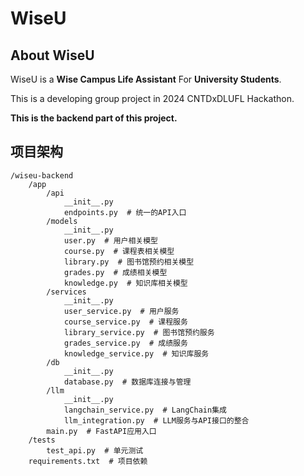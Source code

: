 # WiseU

## About WiseU
WiseU is a **Wise Campus Life Assistant** For **University Students**.

This is a developing group project in 2024 CNTDxDLUFL Hackathon.

**This is the backend part of this project.**

## 项目架构
```
/wiseu-backend
    /app
        /api
            __init__.py
            endpoints.py  # 统一的API入口
        /models
            __init__.py
            user.py  # 用户相关模型
            course.py  # 课程表相关模型
            library.py  # 图书馆预约相关模型
            grades.py  # 成绩相关模型
            knowledge.py  # 知识库相关模型
        /services
            __init__.py
            user_service.py  # 用户服务
            course_service.py  # 课程服务
            library_service.py  # 图书馆预约服务
            grades_service.py  # 成绩服务
            knowledge_service.py  # 知识库服务
        /db
            __init__.py
            database.py  # 数据库连接与管理
        /llm
            __init__.py
            langchain_service.py  # LangChain集成
            llm_integration.py  # LLM服务与API接口的整合
        main.py  # FastAPI应用入口
    /tests
        test_api.py  # 单元测试
    requirements.txt  # 项目依赖
```